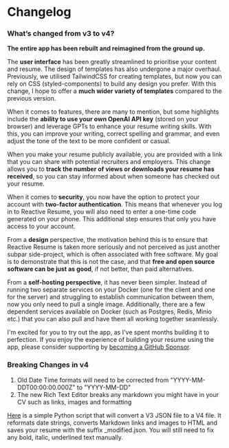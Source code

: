 # Changelog

### What’s changed from v3 to v4?

**The entire app has been rebuilt and reimagined from the ground up.**

The **user interface** has been greatly streamlined to prioritise your content and resume. The design of templates has also undergone a major overhaul. Previously, we utilised TailwindCSS for creating templates, but now you can rely on CSS (styled-components) to build any design you prefer. With this change, I hope to offer a **much wider variety of templates** compared to the previous version.

When it comes to features, there are many to mention, but some highlights include the **ability to use your own OpenAI API key** (stored on your browser) and leverage GPTs to enhance your resume writing skills. With this, you can improve your writing, correct spelling and grammar, and even adjust the tone of the text to be more confident or casual.

When you make your resume publicly available, you are provided with a link that you can share with potential recruiters and employers. This change allows you to **track the number of views or downloads your resume has received**, so you can stay informed about when someone has checked out your resume.

When it comes to **security**, you now have the option to protect your account with **two-factor authentication**. This means that whenever you log in to Reactive Resume, you will also need to enter a one-time code generated on your phone. This additional step ensures that only you have access to your account.

From a **design** perspective, the motivation behind this is to ensure that Reactive Resume is taken more seriously and not perceived as just another subpar side-project, which is often associated with free software. My goal is to demonstrate that this is not the case, and that **free and open source software can be just as good**, if not better, than paid alternatives.

From a **self-hosting perspective**, it has never been simpler. Instead of running two separate services on your Docker (one for the client and one for the server) and struggling to establish communication between them, now you only need to pull a single image. Additionally, there are a few dependent services available on Docker (such as Postgres, Redis, Minio etc.) that you can also pull and have them all working together seamlessly.

I'm excited for you to try out the app, as I've spent months building it to perfection. If you enjoy the experience of building your resume using the app, please consider supporting by [becoming a GitHub Sponsor](https://github.com/sponsors/AmruthPillai).


### Breaking Changes in v4

1. Old Date Time formats will need to be corrected from "YYYY-MM-DDT00:00:00.000Z" to "YYYY-MM-DD"
1. The new Rich Text Editor breaks any markdown you might have in your CV such as links, images and formatting
  
[Here](https://github.com/AmruthPillai/Reactive-Resume/raw/main/rxresume_v4-upgrade.py) is a simple Python script that will convert a V3 JSON file to a V4 file. 
It reformats date strings, converts Markdown links and images to HTML and saves your resume with the suffix _modified.json. You will still need to fix any bold, italic, underlined text manually. 